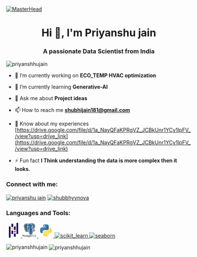 [![MasterHead](https://valohai.com/blog/git-for-data-science/git-for-data-science.png)](https://rishavchanda.io)
<h1 align="center">Hi 👋, I'm Priyanshu jain</h1>
<h3 align="center">A passionate Data Scientist from India</h3>

<p align="left"> <img src="https://komarev.com/ghpvc/?username=priyanshhujain&label=Profile%20views&color=0e75b6&style=flat" alt="priyanshhujain" /> </p>

- 🔭 I’m currently working on **ECO_TEMP HVAC optimization**

- 🌱 I’m currently learning **Generative-AI**

- 💬 Ask me about **Project ideas**

- 📫 How to reach me **shubhijain181@gmail.com**

- 📄 Know about my experiences [https://drive.google.com/file/d/1a_NayQFaKPRgVZ_JCBkUnr1YCy1lpFV_/view?usp=drive_link](https://drive.google.com/file/d/1a_NayQFaKPRgVZ_JCBkUnr1YCy1lpFV_/view?usp=drive_link)

- ⚡ Fun fact **I Think understanding the data is more complex then it looks.**

<h3 align="left">Connect with me:</h3>
<p align="left">
<a href="https://linkedin.com/in/priyanshu jain" target="blank"><img align="center" src="https://raw.githubusercontent.com/rahuldkjain/github-profile-readme-generator/master/src/images/icons/Social/linked-in-alt.svg" alt="priyanshu jain" height="30" width="40" /></a>
<a href="https://instagram.com/shubbhyynova" target="blank"><img align="center" src="https://raw.githubusercontent.com/rahuldkjain/github-profile-readme-generator/master/src/images/icons/Social/instagram.svg" alt="shubbhyynova" height="30" width="40" /></a>
</p>

<h3 align="left">Languages and Tools:</h3>
<p align="left"> <a href="https://pandas.pydata.org/" target="_blank" rel="noreferrer"> <img src="https://raw.githubusercontent.com/devicons/devicon/2ae2a900d2f041da66e950e4d48052658d850630/icons/pandas/pandas-original.svg" alt="pandas" width="40" height="40"/> </a> <a href="https://www.postgresql.org" target="_blank" rel="noreferrer"> <img src="https://raw.githubusercontent.com/devicons/devicon/master/icons/postgresql/postgresql-original-wordmark.svg" alt="postgresql" width="40" height="40"/> </a> <a href="https://www.python.org" target="_blank" rel="noreferrer"> <img src="https://raw.githubusercontent.com/devicons/devicon/master/icons/python/python-original.svg" alt="python" width="40" height="40"/> </a> <a href="https://scikit-learn.org/" target="_blank" rel="noreferrer"> <img src="https://upload.wikimedia.org/wikipedia/commons/0/05/Scikit_learn_logo_small.svg" alt="scikit_learn" width="40" height="40"/> </a> <a href="https://seaborn.pydata.org/" target="_blank" rel="noreferrer"> <img src="https://seaborn.pydata.org/_images/logo-mark-lightbg.svg" alt="seaborn" width="40" height="40"/> </a> </p>

<p><img align="left" src="https://github-readme-stats.vercel.app/api/top-langs?username=priyanshhujain&show_icons=true&locale=en&layout=compact" alt="priyanshhujain" /></p>

<p>&nbsp;<img align="center" src="https://github-readme-stats.vercel.app/api?username=priyanshhujain&show_icons=true&locale=en" alt="priyanshhujain" /></p>
